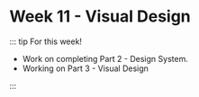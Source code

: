 # Week 11 - Visual Design

::: tip For this week!

- Work on completing Part 2 - Design System.
- Working on Part 3 - Visual Design

:::
